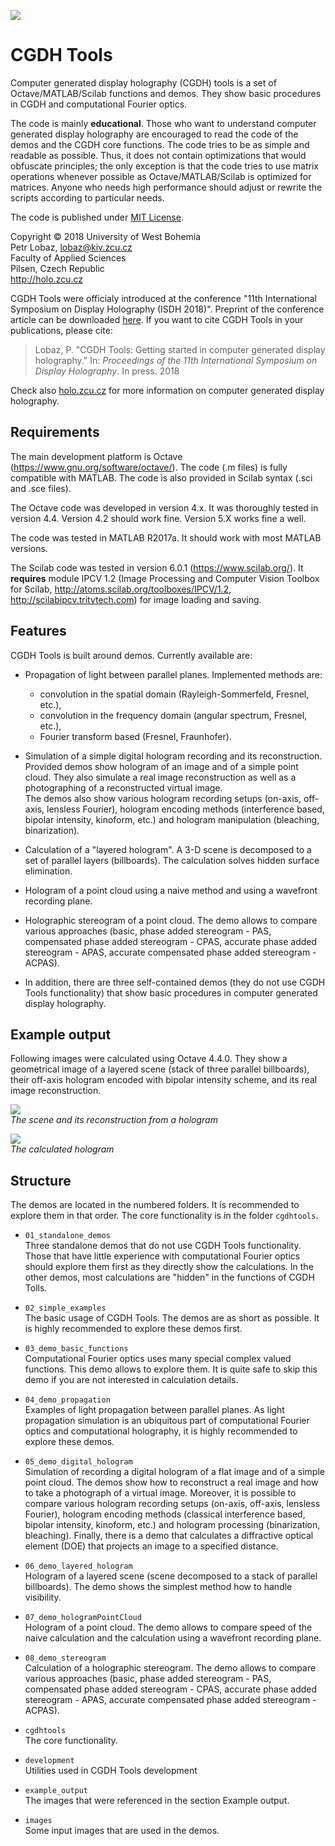 ![](example_output/DEMO_hologram_projection_H.jpg)

# CGDH Tools

Computer generated display holography (CGDH) tools is a set of 
Octave/MATLAB/Scilab functions and demos. They show basic procedures in CGDH 
and computational Fourier optics.

The code is mainly **educational**. Those who want to understand computer 
generated display holography are encouraged to read the code of the demos
and the CGDH core functions. The code tries to be as simple and readable as 
possible. Thus, it does not contain optimizations that would obfuscate 
principles; the only exception is that the code tries to use matrix operations
whenever possible as Octave/MATLAB/Scilab is optimized for matrices. 
Anyone who needs high performance should adjust or rewrite the scripts
according to particular needs.

The code is published under 
[MIT License](https://en.wikipedia.org/wiki/MIT_License).

Copyright © 2018 University of West Bohemia  
Petr Lobaz, lobaz@kiv.zcu.cz  
Faculty of Applied Sciences  
Pilsen, Czech Republic  
http://holo.zcu.cz

CGDH Tools were officialy introduced at the conference 
"11th International Symposium on Display Holography (ISDH 2018)".
Preprint of the conference article can be downloaded 
[here](http://holo.zcu.cz/download/Lobaz-ISDH2018_CGDH_Tools.pdf).
If you want to cite CGDH Tools in your publications, please cite:

> Lobaz, P. "CGDH Tools: Getting started in computer generated
> display holography." 
> In: _Proceedings of the 11th International Symposium on Display Holography_. 
> In press. 2018

Check also [holo.zcu.cz](http://holo.zcu.cz/cgdh_basics.html) for more 
information on computer generated display holography.


## Requirements

The main development platform is Octave (https://www.gnu.org/software/octave/). 
The code (.m files) is fully compatible with MATLAB. The code is also 
provided in Scilab syntax (.sci and .sce files). 

The Octave code was developed in version 4.x. It was thoroughly tested in version 4.4. 
Version 4.2 should work fine. Version 5.X works fine a well.

The code was tested in MATLAB R2017a. It should work with most MATLAB versions.

The Scilab code was tested in version 6.0.1 (https://www.scilab.org/).
It **requires** module IPCV 1.2 (Image Processing and Computer Vision 
Toolbox for Scilab, http://atoms.scilab.org/toolboxes/IPCV/1.2, 
http://scilabipcv.tritytech.com) for image loading and saving. 


## Features

CGDH Tools is built around demos. Currently available are:

* Propagation of light between parallel planes. Implemented methods are:

  - convolution in the spatial domain (Rayleigh-Sommerfeld, Fresnel, etc.),
  - convolution in the frequency domain (angular spectrum, Fresnel, etc.),
  - Fourier transform based (Fresnel, Fraunhofer).

* Simulation of a simple digital hologram recording and its reconstruction.
  Provided demos show hologram of an image and of a simple point cloud. 
  They also simulate a real image reconstruction as well as a photographing
  of a reconstructed virtual image.  
  The demos also show various hologram recording setups (on-axis, off-axis,
  lensless Fourier), hologram encoding methods (interference based, bipolar
  intensity, kinoform, etc.) and hologram manipulation (bleaching, 
  binarization).  

* Calculation of a "layered hologram". A 3-D scene is decomposed to a set
  of parallel layers (billboards). The calculation solves hidden surface
  elimination.
  
* Hologram of a point cloud using a naive method and using a wavefront recording
  plane.
  
* Holographic stereogram of a point cloud. The demo allows to compare various
  approaches (basic, phase added stereogram - PAS, compensated phase added
  stereogram - CPAS, accurate phase added stereogram - APAS, accurate 
  compensated phase added stereogram - ACPAS).

* In addition, there are three self-contained demos (they do not use CGDH Tools
  functionality) that show basic procedures in computer generated display 
  holography.
  
## Example output

Following images were calculated using Octave 4.4.0. They show a geometrical
image of a layered scene (stack of three parallel billboards), their
off-axis hologram encoded with bipolar intensity scheme, and its real image
reconstruction.


![](example_output/layered-fig1.png)  
*The scene and its reconstruction from a hologram*


![](example_output/layered-fig2.png)  
*The calculated hologram*


## Structure

The demos are located in the numbered folders. It is recommended to explore them
in that order. The core functionality is in the folder `cgdhtools`.

* `01_standalone_demos`  
  Three standalone demos that do not use CGDH Tools functionality. Those that
  have little experience with computational Fourier optics should explore them
  first as they directly show the calculations. In the other demos, most 
  calculations are "hidden" in the functions of CGDH Tolls.

* `02_simple_examples`  
  The basic usage of CGDH Tools. The demos are as short as possible. 
  It is highly recommended to explore these demos first.

* `03_demo_basic_functions`  
  Computational Fourier optics uses many special complex valued functions. This
  demo allows to explore them. It is quite safe to skip this demo if you are
  not interested in calculation details.

* `04_demo_propagation`  
  Examples of light propagation between parallel planes. As light propagation 
  simulation is an ubiquitous part of computational Fourier optics and
  computational holography, it is highly recommended to explore these demos.

* `05_demo_digital_hologram`  
  Simulation of recording a digital hologram of a flat image and of a simple 
  point cloud. The demos show how to reconstruct a real image and how to take
  a photograph of a virtual image. Moreover, it is possible to compare
  various hologram recording setups (on-axis, off-axis, lensless Fourier), 
  hologram encoding methods (classical interference based, bipolar intensity,
  kinoform, etc.) and hologram processing (binarization, bleaching). Finally, 
  there is a demo that calculates a diffractive optical element (DOE) that 
  projects an image to a specified distance.  

* `06_demo_layered_hologram`  
  Hologram of a layered scene (scene decomposed to a stack of parallel 
  billboards). The demo shows the simplest method how to handle visibility. 

* `07_demo_hologramPointCloud`  
  Hologram of a point cloud. The demo allows to compare speed of the naive 
  calculation and the calculation using a wavefront recording plane. 

* `08_demo_stereogram`  
  Calculation of a holographic stereogram. The demo allows to compare various
  approaches (basic, phase added stereogram - PAS, compensated phase added
  stereogram - CPAS, accurate phase added stereogram - APAS, accurate 
  compensated phase added stereogram - ACPAS).

* `cgdhtools`  
  The core functionality.

* `development`  
  Utilities used in CGDH Tools development 

* `example_output`  
  The images that were referenced in the section Example output.
  
* `images`  
  Some input images that are used in the demos. 
